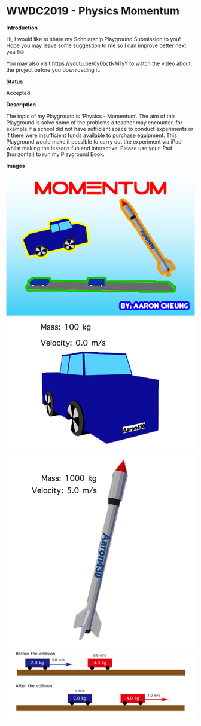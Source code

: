 # WWDC2019 - Physics Momentum

**Introduction**

Hi, I would like to share my Scholarship Playground Submission to you! Hope you may leave some suggestion to me so I can improve better next year!😝

You may also visit https://youtu.be/0y0bctNM1yY to watch the video about the project before you downloading it.

**Status**

Accepted

**Description**

The topic of my Playground is ‘Physics - Momentum’. The aim of this Playground is solve some of the problems a teacher may encounter, for example if a school did not have sufficient space to conduct experiments or if there were insufficient funds available to purchase equipment. This Playground would make it possible to carry out the experiment via iPad whilst making the lessons fun and interactive. Please use your iPad (horizontal) to run my Playground Book.

**Images**

![SreenShot](WWDC19Cover.png)
![SreenShot](CarPhoto.png)
![SreenShot](LaunchRocket.png)
![SreenShot](PhysicsExperimental.png)
